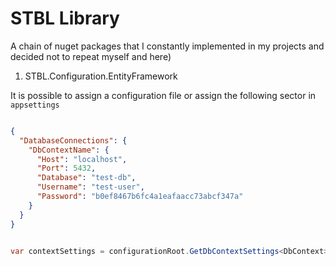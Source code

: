 # STBL Library

A chain of nuget packages that I constantly implemented in my projects and decided not to repeat myself and here)

1. STBL.Configuration.EntityFramework

It is possible to assign a configuration file or assign the following sector in `appsettings`

```json

{
  "DatabaseConnections": {
    "DbContextName": {
      "Host": "localhost",
      "Port": 5432,
      "Database": "test-db",
      "Username": "test-user",
      "Password": "b0ef8467b6fc4a1eafaacc73abcf347a"
    }
  }
}


```

```csharp

var contextSettings = configurationRoot.GetDbContextSettings<DbContext>();

```